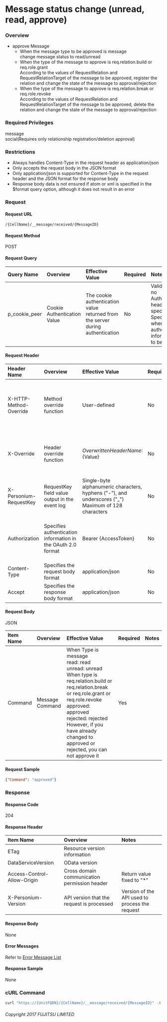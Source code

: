# Message status change (unread, read, approve)

### Overview
* approve Message
	* When the message type to be approved is message  
	change message status to read/unread
	* When the type of the message to approve is req.relation.build or req.role.grant  
	According to the values of RequestRelation and RequestRelationTarget of the message to be approved, register the relation and change the state of the message to approval/rejection
	* When the type of the message to approve is req.relation.break or req.role.revoke  
	According to the values of RequestRelation and RequestRelationTarget of the message to be approved, delete the relation and change the state of the message to approval/rejection

### Required Privileges

message  
social(Requires only relationship registration/deletion approval)

### Restrictions

* Always handles Content-Type in the request header as application/json
* Only accepts the request body in the JSON format
* Only application/json is supported for Content-Type in the request header and the JSON format for the response body
* Response body data is not ensured if atom or xml is specified in the $format query option, although it does not result in an error


### Request

#### Request URL

```
/{CellName}/__message/received/{MessageID}
```

#### Request Method

POST

#### Request Query

|Query Name|Overview|Effective Value|Required|Notes|
|:--|:--|:--|:--|:--|
|p_cookie_peer|Cookie Authentication Value|The cookie authentication value returned from the server during authentication|No|Valid only if no Authorization header specified<br>Specify this when cookie authentication information is to be used|

#### Request Header

|Header Name|Overview|Effective Value|Required|Notes|
|:--|:--|:--|:--|:--|
|X-HTTP-Method-Override|Method override function|User-defined|No|If you specify this value when requesting with the POST method, the specified value will be used as a method.|
|X-Override|Header override function|${OverwrittenHeaderName}:${Value}|No|Overwrite normal HTTP header value. To overwrite multiple headers, specify multiple X-Override headers.|
|X-Personium-RequestKey|RequestKey field value output in the event log|Single-byte alphanumeric characters, hyphens ("-"), and underscores ("_")<br>Maximum of 128 characters|No|PCS-${UNIXtime} by default|
|Authorization|Specifies authentication information in the OAuth 2.0 format|Bearer {AccessToken}|No|* Authentication tokens are the tokens acquired using the Authentication Token Acquisition API|
|Content-Type|Specifies the request body format|application/json|No|[application/json] by default|
|Accept|Specifies the response body format|application/json|No|[application/json] by default|

#### Request Body

JSON

|Item Name|Overview|Effective Value|Required|Notes|
|:--|:--|:--|:--|:--|
|Command|Message Command|When Type is message<br> read: read<br> unread: unread<br>When type is req.relation.build or req.relation.break or req.role.grant or req.role.revoke<br> approved: approved <br> rejected: rejected <br>However, if you have already changed to approved or rejected, you can not approve it|Yes||

#### Request Sample

```JSON
{"Command": "approved"}
```


### Response

#### Response Code

204

#### Response Header

|Item Name|Overview|Notes|
|:--|:--|:--|
|ETag|Resource version information||
|DataServiceVersion|OData version||
|Access-Control-Allow-Origin|Cross domain communication permission header|Return value fixed to "*"|
|X-Personium-Version|API version that the request is processed|Version of the API used to process the request|

#### Response Body

None

#### Error Messages

Refer to [Error Message List](004_Error_Messages.md)

#### Response Sample

None


### cURL Command

```sh
curl "https://{UnitFQDN}/{CellName}/__message/received/{MessageID}" -X POST -i -H 'Authorization: Bearer {AccessToken}' -H 'Accept: application/json' -d '{"Command": "approved"}'
```


###### Copyright 2017 FUJITSU LIMITED
